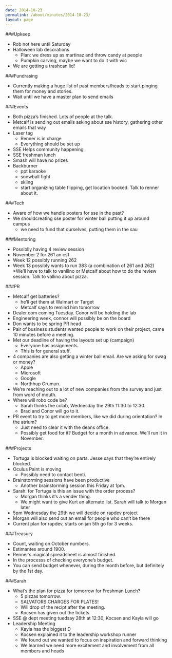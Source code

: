 ```yaml
---
date: 2014-10-23
permalink: /about/minutes/2014-10-23/
layout: page
---
```

###Upkeep
* Rob not here until Saturday
* Halloween lab decorations
  * Plan: we dress up as martinaz and throw candy at people
  * Pumpkin carving, maybe we want to do it with wic
* We are getting a trashcan lid!

###Fundrasing
* Currently making a huge list of past members/heads to start pinging them for money and stories. 
* Wait until we have a master plan to send emails

###Events
* Both pizza’s finished. Lots of people at the talk. 
* Metcalf is sending out emails asking about sse history, gathering other emails that way
* Laser tag
  * Renner is in charge
  * Everything should be set up
* SSE Helps community happening
* SSE freshman lunch
* Smash will have no prizes
* Backburner
  * ppt karaoke
  * snowball fight
  * skiing
  * start organizing table flipping, get location booked. Talk to renner about it.

###Tech
* Aware of how we handle posters for sse in the past?
* We shouldcreating  sse poster for winter ball putting it up around campus
  * we need to fund that ourselves, putting them in the sau

###Mentoring
* Possiblly having 4 review session
* November 2 for 261 an cs1
* Week 12 possibly running 262
* Week 13 possibly wants to run 383 (a combination of 261 and 262) 
  *We’ll have to talk to vanillno or Metcalf about how to do the review session. Talk to vallino about pizza.

###PR
* Metcalf get batteries?
  * he’ll get them at Walmart or Target
  * Metcalf says to remind him tomorrow
* Dealer.com coming Tuesday. Conor will be holding the lab
* Engineering week, connor will possibly be on the board
* Don wants to be spring PR head
* Pair of business students wanted people to work on their project, came 10 minutes before a meeting.
* Met our deadline of having the layouts set up (campaign)
  * Everyone has assignments. 
  * This is for general stuff. 
* 4 companies are also getting a winter ball email. Are we asking for swag or money?
  * Apple
  * Microsoft
  * Google
  * Northhup Grumun. 
* We’re reaching out to a lot of new companies from the survey and just from word of mouth. 
* Where will robo code be? 
  * Sarah thinks the colab, Wednesday the 29th 11:30 to 12:30. 
  * Brad and Conor will go to it.
* PR event to try to get more members, like we did during orientation? In the atrium? 
  * Just need to clear it with the deans office. 
  * Possibly get food for it? Budget for a month in advance. We’ll run it in November.

###Projects
* Tortuga is blocked waiting on parts. Jesse says that they’re entirely blocked.
* Oculus Paint is moving
  * Possibly need to contact benti.
* Brainstorming sessions have been productive
  * Another brainstorming session this Friday at 1pm.
* Sarah: for Tortuga is this an issue with the order process? 
  * Morgan thinks it’s a vender thing. 
  * We might want to give Kurt an alternate list. Sarah will talk to Morgan later
* 5pm Wednesday the 29th we will decide on rapdev project
* Morgan will also send out an email for people who can’t be there
* Current plan for rapdev, starts on jan 5th go for 3 weeks.

###Treasury
* Count, waiting on October numbers. 
* Estimantes around 1900. 
* Renner’s magical spreadsheet is almost finished. 
* In the processs of checking everyone’s budget. 
* You can send budget whenever, during the month before, but definitely by the 1st day.

###Sarah
* What’s the plan for pizza for tomorrow for Freshman Lunch? 
  * 5 pizzas tomorrow. 
  * SALVATORS CHARGES FOR PLATES! 
  * Will drop of the recipt after the meeting. 
  * Kocsen has given out the tickets
* SSE @ dept meeting tuedsay 28th at 12:30, Kocsen and Kayla will go
* Leadership Meeting
  * Kayla has the biggest D
  * Kocsen explained it to the leadership workshop runner
  * We found out we wanted to focus on inspiration and forward thinking
  * We learned we need more excitement and involvement from all members and heads
